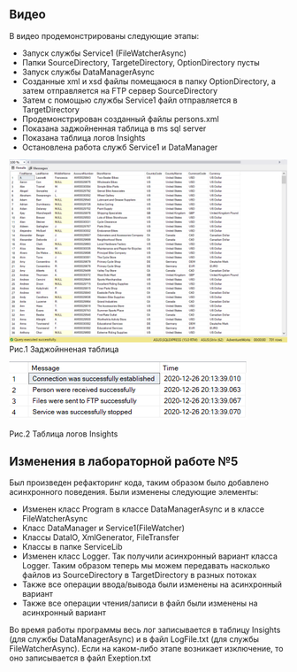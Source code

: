 ## Видео ##

В видео продемонстрированы следующие этапы:
* Запуск службы Service1 (FileWatcherAsync)
* Папки SourceDirectory, TargeteDirectory, OptionDirectory пусты
* Запуск службы DataManagerAsync
* Созданные xml и xsd файлы помещаюся в папку OptionDirectory, а затем отправляется на FTP сервер SourceDirectory
* Затем с помощью службы Service1 файл отправляется в TargetDirectory
* Продемонстрирован созданный файлы persons.xml 
* Показана заджойненная таблица в ms sql server
* Показана таблица логов Insights
* Остановлена работа служб Service1 и DataManager

![Screenshot](Screen/1.png)
Рис.1 Заджойнненая таблица

![Screenshot](Screen/2.png)

Рис.2 Таблица логов Insights


## Изменения в лабораторной работе №5 ##
Был произведен рефакторинг кода, таким образом было добавлено асинхронного поведения. Были изменены следующие элементы:

* Изменен класс Program в классе DataManagerAsync и в классе FileWatcherAsync
* Класс DataManager и Service1(FileWatcher)
* Классы DataIO, XmlGenerator, FileTransfer
* Классы в папке ServiceLib
* Изменен класс Logger. Так получили асинхронный вариант класса Logger. Таким образом теперь мы можем передавать насколько файлов из SourceDirectory в TargetDirectory в разных потоках
* Также все операции ввода/вывода были изменены на асинхронный вариант
* Также все операции чтения/записи в файл были изменены на асинхронный вариант

Во время работы программы весь лог записывается в таблицу Insights (для службы DataManagerAsync) и в файл LogFile.txt (для службы FileWatcherAsync). Если на каком-либо этапе возникает изключение, то оно записывается в файл Exeption.txt
